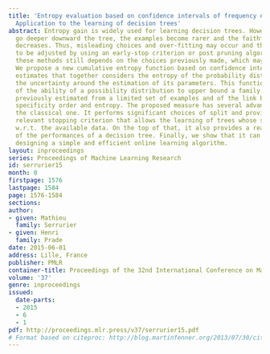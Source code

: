 ```yaml
---
title: 'Entropy evaluation based on confidence intervals of frequency estimates :
  Application to the learning of decision trees'
abstract: Entropy gain is widely used for learning decision trees. However, as we
  go deeper downward the tree, the examples become rarer and the faithfulness of entropy
  decreases. Thus, misleading choices and over-fitting may occur and the tree has
  to be adjusted by using an early-stop criterion or post pruning algorithms. However,
  these methods still depends on the choices previously made, which may be unsatisfactory.
  We propose a new cumulative entropy function based on confidence intervals on frequency
  estimates that together considers the entropy of the probability distribution and
  the uncertainty around the estimation of its parameters. This function takes advantage
  of the ability of a possibility distribution to upper bound a family of probabilities
  previously estimated from a limited set of examples and of the link between possibilistic
  specificity order and entropy. The proposed measure has several advantages over
  the classical one. It performs significant choices of split and provides a statistically
  relevant stopping criterion that allows the learning of trees whose size is well-suited
  w.r.t. the available data. On the top of that, it also provides a reasonable estimator
  of the performances of a decision tree. Finally, we show that it can be used for
  designing a simple and efficient online learning algorithm.
layout: inproceedings
series: Proceedings of Machine Learning Research
id: serrurier15
month: 0
firstpage: 1576
lastpage: 1584
page: 1576-1584
sections: 
author:
- given: Mathieu
  family: Serrurier
- given: Henri
  family: Prade
date: 2015-06-01
address: Lille, France
publisher: PMLR
container-title: Proceedings of the 32nd International Conference on Machine Learning
volume: '37'
genre: inproceedings
issued:
  date-parts:
  - 2015
  - 6
  - 1
pdf: http://proceedings.mlr.press/v37/serrurier15.pdf
# Format based on citeproc: http://blog.martinfenner.org/2013/07/30/citeproc-yaml-for-bibliographies/
---
```

